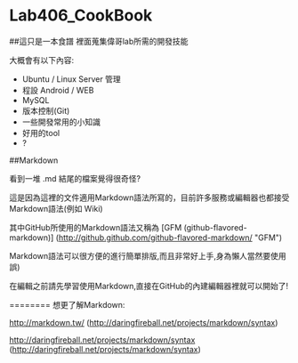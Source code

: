 Lab406_CookBook 
========
##這只是一本食譜
裡面蒐集偉哥lab所需的開發技能



大概會有以下內容:
* Ubuntu / Linux Server 管理
* 程設 Android / WEB
* MySQL
* 版本控制(Git)
* 一些開發常用的小知識
* 好用的tool
* ?

##Markdown

看到一堆 .md 結尾的檔案覺得很奇怪?

這是因為這裡的文件適用Markdown語法所寫的，目前許多服務或編輯器也都接受Markdown語法(例如 Wiki)

其中GitHub所使用的Markdown語法又稱為 [GFM (github-flavored-markdown)] (http://github.github.com/github-flavored-markdown/ "GFM")

Markdown語法可以很方便的進行簡單排版,而且非常好上手,身為懶人當然要使用 誤)

在編輯之前請先學習使用Markdown,直接在GitHub的內建編輯器裡就可以開始了!

========
想更了解Markdown:

http://markdown.tw/ (http://daringfireball.net/projects/markdown/syntax)

http://daringfireball.net/projects/markdown/syntax (http://daringfireball.net/projects/markdown/syntax)


